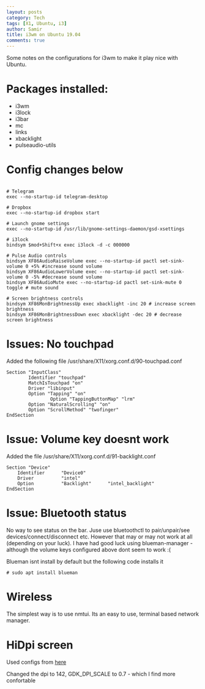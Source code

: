 ```yaml
---
layout: posts
category: Tech
tags: [X1, Ubuntu, i3]
author: Samir
title: i3wm on Ubuntu 19.04
comments: true
---
```


Some notes on the configurations for i3wm to make it play nice with Ubuntu.

<!--more-->

# Packages installed:
 - i3wm
 - i3lock
 - i3bar
 - mc
 - links
 - xbacklight
 - pulseaudio-utils
 

# Config changes below

```

# Telegram
exec --no-startup-id telegram-desktop

# Dropbox
exec --no-startup-id dropbox start

# Launch gnome settings
exec --no-startup-id /usr/lib/gnome-settings-daemon/gsd-xsettings

# i3lock
bindsym $mod+Shift+x exec i3lock -d -c 000000

# Pulse Audio controls
bindsym XF86AudioRaiseVolume exec --no-startup-id pactl set-sink-volume 0 +5% #increase sound volume
bindsym XF86AudioLowerVolume exec --no-startup-id pactl set-sink-volume 0 -5% #decrease sound volume
bindsym XF86AudioMute exec --no-startup-id pactl set-sink-mute 0 toggle # mute sound

# Screen brightness controls
bindsym XF86MonBrightnessUp exec xbacklight -inc 20 # increase screen brightness
bindsym XF86MonBrightnessDown exec xbacklight -dec 20 # decrease screen brightness

```

# Issues: No touchpad

Added the following file /usr/share/X11/xorg.conf.d/90-touchpad.conf

```
Section "InputClass"
        Identifier "touchpad"
        MatchIsTouchpad "on"
        Driver "libinput"
        Option "Tapping" "on"
                Option "TappingButtonMap" "lrm"
        Option "NaturalScrolling" "on"
        Option "ScrollMethod" "twofinger"
EndSection
```

# Issue: Volume key doesnt work

Added the file /usr/share/X11/xorg.conf.d/91-backlight.conf

```
Section "Device"
    Identifier      "Device0"
    Driver          "intel"
    Option          "Backlight"      "intel_backlight"
EndSection
```

# Issue: Bluetooth status

No way to see status on the bar. Juse use bluetoothctl to pair/unpair/see devices/connect/disconnect etc. However that may or may not work at all (depending on your luck). I have had good luck using blueman-manager - although the volume keys configured above dont seem to work :(

Blueman isnt install by default but the following code installs it
```
# sudo apt install blueman
```

# Wireless

The simplest way is to use nmtui. Its an easy to use, terminal based network manager. 

# HiDpi screen

Used configs from [here](https://dougie.io/linux/hidpi-retina-i3wm/)

Changed the dpi to 142, GDK\_DPI\_SCALE to 0.7 - which I find more confortable
